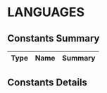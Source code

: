 #  LANGUAGES


## Constants Summary

| Type                                                  | Name                                          | Summary                                                          |
| ----------------------------------------------------- | --------------------------------------------- | ---------------------------------------------------------------- |

## Constants Details


